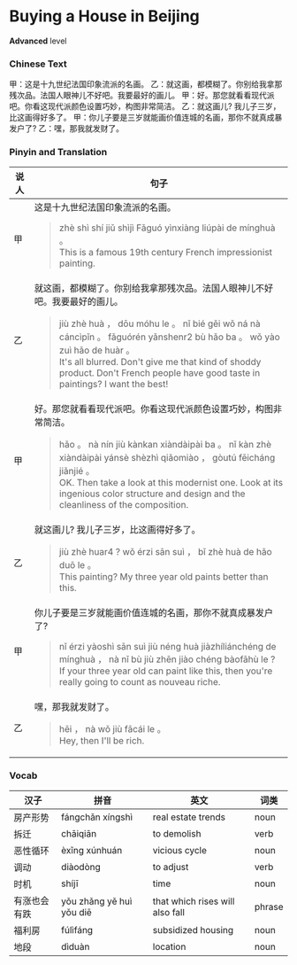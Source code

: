# Buying a House in Beijing
**Advanced** level
### Chinese Text
甲：这是十九世纪法国印象流派的名画。
乙：就这画，都模糊了。你别给我拿那残次品。法国人眼神儿不好吧。我要最好的画儿。
甲：好。那您就看看现代派吧。你看这现代派颜色设置巧妙，构图非常简洁。
乙：就这画儿? 我儿子三岁，比这画得好多了。
甲：你儿子要是三岁就能画价值连城的名画，那你不就真成暴发户了?
乙：嘿，那我就发财了。

### Pinyin and Translation
|说人|句子|
|----|----|
|甲|这是十九世纪法国印象流派的名画。<blockquote>zhè shì shí jiǔ shìjì Fǎguó yìnxiàng liúpài de mínghuà 。<br />This is a famous 19th century French impressionist painting.</blockquote>|
|乙|就这画，都模糊了。你别给我拿那残次品。法国人眼神儿不好吧。我要最好的画儿。<blockquote>jiù zhè huà ， dōu móhu le 。 nǐ bié gěi wǒ ná nà cáncìpǐn 。 fǎguórén yǎnshenr2 bù hǎo ba 。 wǒ yào zuì hǎo de huàr 。<br />It's all blurred. Don't give me that kind of shoddy product. Don't French people have good taste in paintings? I want the best!</blockquote>|
|甲|好。那您就看看现代派吧。你看这现代派颜色设置巧妙，构图非常简洁。<blockquote>hǎo 。 nà nín jiù kànkan xiàndàipài ba 。 nǐ kàn zhè xiàndàipài yánsè shèzhì qiǎomiào ， gòutú fēicháng jiǎnjié 。<br />OK. Then take a look at this modernist one. Look at its ingenious color structure and design and the cleanliness of the composition.</blockquote>|
|乙|就这画儿? 我儿子三岁，比这画得好多了。<blockquote>jiù zhè huar4 ? wǒ érzi sān suì ， bǐ zhè huà de hǎo duō le 。<br />This painting? My three year old paints better than this.</blockquote>|
|甲|你儿子要是三岁就能画价值连城的名画，那你不就真成暴发户了?<blockquote>nǐ érzi yàoshì sān suì jiù néng huà jiàzhíliánchéng de mínghuà ， nà nǐ bù jiù zhēn jiào chéng bàofāhù le ?<br />If your three year old can paint like this, then you're really going to count as nouveau riche.</blockquote>|
|乙|嘿，那我就发财了。<blockquote>hēi ， nà wǒ jiù fācái le 。<br />Hey, then I'll be rich.</blockquote>|
### Vocab
|汉子|拼音|英文|词类|
|----|----|----|----|
|房产形势|fángchǎn xíngshì|real estate trends|noun|
|拆迁|chāiqiān|to demolish|verb|
|恶性循环|èxǐng xúnhuán|vicious cycle|noun|
|调动|diàodòng|to adjust|verb|
|时机|shíjī|time|noun|
|有涨也会有跌|yǒu zhǎng yě huì yǒu diē|that which rises will also fall|phrase|
|福利房|fúlìfáng|subsidized housing|noun|
|地段|dìduàn|location|noun|